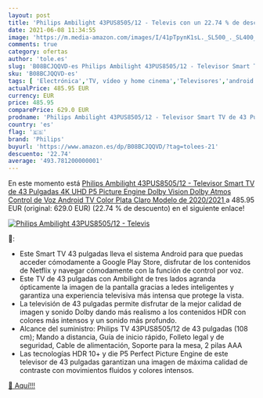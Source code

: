 ```yaml
---
layout: post
title: 'Philips Ambilight 43PUS8505/12 - Televis con un 22.74 % de descuento'
date: 2021-06-08 11:34:55
image: 'https://m.media-amazon.com/images/I/41pTpynK1sL._SL500_._SL400_.jpg'
comments: true
category: ofertas
author: 'tole.es'
slug: 'B08BCJQQVD-es Philips Ambilight 43PUS8505/12 - Televisor Smart TV de 43...'
sku: 'B08BCJQQVD-es'
tags: [ 'Electrónica','TV, vídeo y home cinema','Televisores','android','philips', ]
actualPrice: 485.95 EUR
currency: EUR
price: 485.95
comparePrice: 629.0 EUR
prodname: 'Philips Ambilight 43PUS8505/12 - Televisor Smart TV de 43 Pulgadas  4K UHD  P5 Picture Engine  Dolby Vision  Dolby Atmos  Control de Voz  Android TV   Color Plata Claro  Modelo de 2020/2021 '
country: 'es'
flag: '🇪🇸'
brand: 'Philips'
buyurl: 'https://www.amazon.es/dp/B08BCJQQVD/?tag=tolees-21'
descuento: '22.74'
average: '493.781200000001'
---
```


En este momento está [Philips Ambilight 43PUS8505/12 - Televisor Smart TV de 43 Pulgadas  4K UHD  P5 Picture Engine  Dolby Vision  Dolby Atmos  Control de Voz  Android TV   Color Plata Claro  Modelo de 2020/2021 ](https://www.amazon.es/dp/B08BCJQQVD/?tag=tolees-21) a 485.95 EUR (original: 629.0 EUR) (22.74 %  de descuento) en el siguiente enlace!

[![Philips Ambilight 43PUS8505/12 - Televis](https://m.media-amazon.com/images/I/41pTpynK1sL._SL500_._SL400_.jpg)](https://www.amazon.es/dp/B08BCJQQVD/?tag=tolees-21)

🔎:

- Este Smart TV 43 pulgadas lleva el sistema Android para que puedas acceder cómodamente a Google Play Store, disfrutar de los contenidos de Netflix y navegar cómodamente con la función de control por voz.
- Este TV de 43 pulgadas con Ambilight de tres lados agranda ópticamente la imagen de la pantalla gracias a ledes inteligentes y garantiza una experiencia televisiva más intensa que protege la vista.
- La televisión de 43 pulgadas permite disfrutar de la mejor calidad de imagen y sonido Dolby dando más realismo a los contenidos HDR con colores más intensos y un sonido más profundo.
- Alcance del suministro: Philips TV 43PUS8505/12 de 43 pulgadas (108 cm); Mando a distancia, Guía de inicio rápido, Folleto legal y de seguridad, Cable de alimentación, Soporte para la mesa, 2 pilas AAA
- Las tecnologías HDR 10+ y die P5 Perfect Picture Engine de este televisor de 43 pulgadas garantizan una imagen de máxima calidad de contraste con movimientos fluidos y colores intensos.

[🛒 Aquí!!!](https://www.amazon.es/dp/B08BCJQQVD/?tag=tolees-21)

